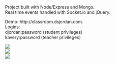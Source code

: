 <p>Project built with Node/Express and Mongo. <br/>
Real time events handled with Socket.io and jQuery.</p>
<p>Demo: http://classroom.dsjordan.com. <br/>
  Logins: <br/>
          djordan:password (student privileges)<br/>
          kavery:password (teacher privileges)</p>
<img src="http://www.dsjordan.com/img/portfolio/classroom/screenshots/teacher.png" /> <br/>
<img src="http://www.dsjordan.com/img/portfolio/classroom/screenshots/teacher_add_new.png" /> <br/>
<img src="http://www.dsjordan.com/img/portfolio/classroom/screenshots/pm.png" /> <br/>
